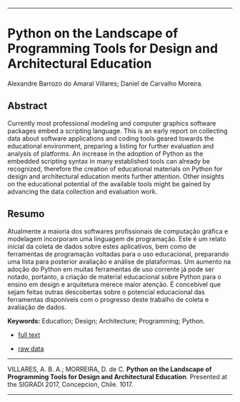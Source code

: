 ----

# Python on the Landscape of Programming Tools for Design and Architectural Education

Alexandre Barrozo do Amaral Villares; Daniel de Carvalho Moreira.

## Abstract
Currently most professional modeling and computer graphics software packages embed a scripting language. This is an early report on collecting data about software applications and coding tools geared towards the educational environment, preparing a listing for further evaluation and analysis of platforms. An increase in the adoption of Python as the embedded scripting syntax in many established tools can already be recognized, therefore the creation of educational materials on Python for design and architectural education merits further attention. Other insights on the educational potential of the available tools might be gained by advancing the data collection and evaluation work.

## Resumo

Atualmente a maioria dos softwares profissionais de computação gráfica e modelagem incorporam uma linguagem de programação. Este é um relato inicial da coleta de dados sobre estes aplicativos, bem como de ferramentas de programação voltadas para o uso educacional, preparando uma lista para posterior avaliação e análise de plataformas. Um aumento na adoção do Python em muitas ferramentas de uso corrente já pode ser notado, portanto, a criação de material educacional sobre Python para o ensino em design e arquitetura merece maior atenção. É concebível que sejam feitas outras descobertas sobre o potencial educacional das ferramentas disponíveis com o progresso deste trabalho de coleta e avaliação de dados.

**Keywords:** Education; Design; Architecture; Programming; Python.

 * [full text](https://www.proceedings.blucher.com.br/article-details/python-on-the-landscape-of-programming-tools-for-design-and-architectural-education-27628)

 * [raw data](https://villares.github.io/Resources-for-teaching-programming/)

----

VILLARES, A. B. A.; MORREIRA, D. de C. **Python on the Landscape of Programming Tools for Design and Architectural Education**. Presented at the SIGRADI 2017, Concepcíon, Chile. 1017.

----
